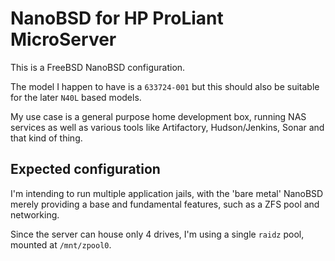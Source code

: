 # NanoBSD for HP ProLiant MicroServer

This is a FreeBSD NanoBSD configuration.

The model I happen to have is a `633724-001` but this should also be suitable for the later `N40L` based models.

My use case is a general purpose home development box, running NAS services as well as various tools like Artifactory, Hudson/Jenkins, Sonar and that kind of thing.

## Expected configuration

I'm intending to run multiple application jails, with the 'bare metal' NanoBSD merely providing a base and fundamental features, such as a ZFS pool and networking.

Since the server can house only 4 drives, I'm using a single `raidz` pool, mounted at `/mnt/zpool0`.